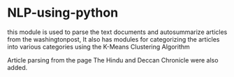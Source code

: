 # NLP-using-python

this module is used to parse the text documents and autosummarize articles from the washingtonpost,
It also has modules for categorizing the articles into various categories using the K-Means Clustering Algorithm

Article parsing from the page The Hindu and Deccan Chronicle were also added.
